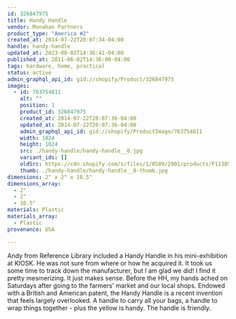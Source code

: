 ```yaml
---
id: 326847975
title: Handy Handle
vendor: Monahan Partners
product_type: "America #2"
created_at: 2014-07-22T20:07:34-04:00
handle: handy-handle
updated_at: 2023-08-02T14:36:41-04:00
published_at: 2011-06-02T14:36:00-04:00
tags: hardware, home, practical
status: active
admin_graphql_api_id: gid://shopify/Product/326847975
images:
  - id: 763754811
    alt: ""
    position: 1
    product_id: 326847975
    created_at: 2014-07-22T20:07:36-04:00
    updated_at: 2014-07-22T20:07:36-04:00
    admin_graphql_api_id: gid://shopify/ProductImage/763754811
    width: 1024
    height: 1024
    src: ./handy-handle/handy-handle__0.jpg
    variant_ids: []
    oldSrc: https://cdn.shopify.com/s/files/1/0589/2901/products/P1130561_handyhandle_1.jpeg?v=1406074056
    thumb: ./handy-handle/handy-handle__0-thumb.jpg
dimensions: 2" x 2" x 10.5"
dimensions_array:
  - 2"
  - 2"
  - 10.5"
materials: Plastic
materials_array:
  - Plastic
provenance: USA

---
```


Andy from Reference Library included a Handy Handle in his mini-exhibition at KIOSK. He was not sure from where or how he acquired it. It took us some time to track down the manufacturer, but I am glad we did! I find it pretty mesmerizing. It just makes sense. Before the HH, my hands ached on Saturdays after going to the farmers' market and our local shops. Endowed with a British and American patent, the Handy Handle is a recent invention that feels largely overlooked. A handle to carry all your bags, a handle to wrap things together - plus the yellow is handy. The handle is friendly.
